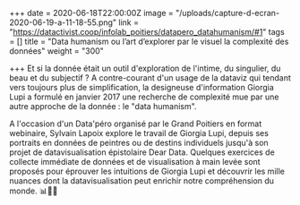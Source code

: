 +++
date = 2020-06-18T22:00:00Z
image = "/uploads/capture-d-ecran-2020-06-19-a-11-18-55.png"
link = "https://datactivist.coop/infolab_poitiers/datapero_datahumanism/#1"
tags = []
title = "Data humanism ou l’art d’explorer par le visuel la complexité des données"
weight = "300"

+++
Et si la donnée était un outil d'exploration de l'intime, du singulier, du beau et du subjectif ? A contre-courant d'un usage de la dataviz qui tendant vers toujours plus de simplification, la designeuse d'information Giorgia Lupi a formulé en janvier 2017 une recherche de complexité mue par une autre approche de la donnée : le "data humanism".   
  
A l'occasion d'un Data'péro organisé par le Grand Poitiers en format webinaire, Sylvain Lapoix explore le travail de Giorgia Lupi, depuis ses portraits en données de peintres ou de destins individuels jusqu'à son projet de datavisualisation épistolaire Dear Data. Quelques exercices de collecte immédiate de données et de visualisation à main levée sont proposés pour éprouver les intuitions de Giorgia Lupi et découvrir les mille nuances dont la datavisualisation peut enrichir notre compréhension du monde. 📊🧾📱